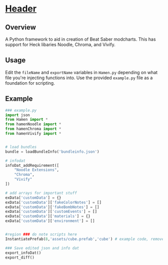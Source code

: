 # [Header](./resources/HamenBanner.png)

## Overview
A Python framework to aid in creation of Beat Saber modcharts. This has support for Heck libaries Noodle, Chroma, and Vivify.

## Usage
Edit the `fileName` and `exportName` variables in `Hamen.py` depending on what file you're injecting functions into. Use the provided `example.py` file as a foundation for scripting.

## Example
```python
### example.py
import json
from Hamen import *
from hamenNoodle import *
from hamenChroma import *
from hamenVivify import *


# load bundles
bundle = loadBundleInfo('bundleinfo.json')

# infodat
infoDat_addRequirement([
    "Noodle Extensions",
    "Chroma",
    "Vivify"
])

# add arrays for important stuff
exData['customData'] = {}
exData['customData']['fakeColorNotes'] = []
exData['customData']['fakeBombNotes'] = []
exData['customData']['customEvents'] = []
exData['customData']['materials'] = {}
exData['customData']['environment'] = []


#region ### do note scripts here
InstantiatePrefab(8,'assets/cube.prefab','cube') # example code, remove this before doing mod effects

### Save edited json and info dat
export_infoDat()
export_diff()
```
